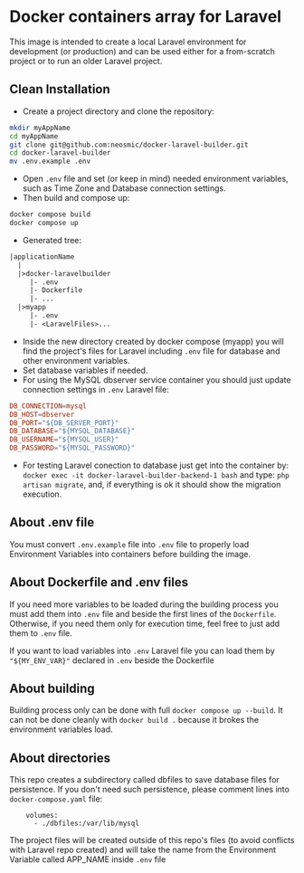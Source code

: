 # Docker containers array for Laravel
This image is intended to create a local Laravel environment for development (or production) and can be used either for a from-scratch project or to run an older Laravel project.

## Clean Installation
- Create a project directory and clone the repository: 
```sh
mkdir myAppName
cd myAppName
git clone git@github.com:neosmic/docker-laravel-builder.git
cd docker-laravel-builder
mv .env.example .env
```
- Open `.env` file and set (or keep in mind) needed environment variables, such as Time Zone and Database connection settings.
- Then build and compose up:
```sh
docker compose build 
docker compose up
```
- Generated tree:
```txt
|applicationName
  |
  |>docker-laravelbuilder
     |- .env
     |- Dockerfile
     |- ... 
  |>myapp
     |- .env
     |- <LaravelFiles>...
```
- Inside the new directory created by docker compose (myapp) you will find the project's files for Laravel including `.env` file for database and other environment variables.
- Set database variables if needed.
- For using the MySQL dbserver service container you should just update connection settings in `.env` Laravel file:
```conf
DB_CONNECTION=mysql
DB_HOST=dbserver
DB_PORT="${DB_SERVER_PORT}"
DB_DATABASE="${MYSQL_DATABASE}"
DB_USERNAME="${MYSQL_USER}"
DB_PASSWORD="${MYSQL_PASSWORD}"
```
- For testing Laravel conection to database just get into the container by: `docker exec -it docker-laravel-builder-backend-1 bash` and type: `php artisan migrate`, and, if everything is ok it should show the migration execution.

## About .env file
You must convert `.env.example` file into `.env` file to properly load Environment Variables into containers before building the image.

## About Dockerfile and .env files
If you need more variables to be loaded during the building process you must add them into `.env` file and beside the first lines of the `Dockerfile`. Otherwise, if you need them only for execution time, feel free to just add them to `.env` file.

If you want to load variables into `.env` Laravel file you can load them by `"${MY_ENV_VAR}"` declared in `.env` beside the Dockerfile

## About building
Building process only can be done with full `docker compose up --build`. It can not be done cleanly with `docker build .` because it brokes the environment variables load.

## About directories
This repo creates a subdirectory called dbfiles to save database files for persistence. If you don't need such persistence, please comment lines into `docker-compose.yaml` file:
```
    volumes:
      - ./dbfiles:/var/lib/mysql
```

The project files will be created outside of this repo's files (to avoid conflicts with Laravel repo created) and will take the name from the Environment Variable called APP_NAME inside `.env` file